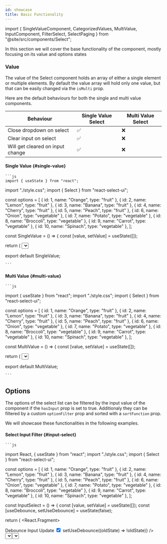 ```yaml
---
id: showcase
title: Basic Functionality
---
```


import {
SingleValueComponent,
CategorizedValues,
MultiValue,
InputComponent,
FilterSelect,
SelectPaging
} from "@site/src/components/Select";

In this section we will cover the base functionality of the component, mostly focusing on its value and options states

### Value

The value of the Select component holds an array of either a single element or multiple elements. By default the value array will hold only one value, but that can be easily changed via the `isMulti` prop.

Here are the default behaviours for both the single and multi value components.

| **Behaviour**                    | **Single Value Select**               | **Multi Value Select**                |
| -------------------------------- | ------------------------------------- | ------------------------------------- |
| Close dropdown on select         | <div className="center-icon">✅</div> | <div className="center-icon">❌</div> |
| Clear input on select            | <div className="center-icon">✅</div> | <div className="center-icon">❌</div> |
| Will get cleared on input change | <div className="center-icon">✅</div> | <div className="center-icon">❌</div> |

#### Single Value {#single-value}

<SingleValueComponent />

    ```js
    import { useState } from "react";

import "./style.css";
import { Select } from "react-select-ui";

const options = [
{ id: 1, name: "Orange", type: "fruit" },
{ id: 2, name: "Lemon", type: "fruit" },
{ id: 3, name: "Banana", type: "fruit" },
{ id: 4, name: "Cherry", type: "fruit" },
{ id: 5, name: "Peach", type: "fruit" },
{ id: 6, name: "Onion", type: "vegetable" },
{ id: 7, name: "Potato", type: "vegetable" },
{ id: 8, name: "Broccoli", type: "vegetable" },
{ id: 9, name: "Carrot", type: "vegetable" },
{ id: 10, name: "Spinach", type: "vegetable" },
];

const SingleValue = () => {
const [value, setValue] = useState([]);

return (
<Select
      value={value}
      defaultSelectOptions={options}
      onChange={setValue}
      labelKey="name"
      hasInput={false}
    />
);
};

export default SingleValue;

    ```

#### Multi Value {#multi-value}

<MultiValue />

    ```js

import { useState } from "react";
import "./style.css";
import { Select } from "react-select-ui";

const options = [
{ id: 1, name: "Orange", type: "fruit" },
{ id: 2, name: "Lemon", type: "fruit" },
{ id: 3, name: "Banana", type: "fruit" },
{ id: 4, name: "Cherry", type: "fruit" },
{ id: 5, name: "Peach", type: "fruit" },
{ id: 6, name: "Onion", type: "vegetable" },
{ id: 7, name: "Potato", type: "vegetable" },
{ id: 8, name: "Broccoli", type: "vegetable" },
{ id: 9, name: "Carrot", type: "vegetable" },
{ id: 10, name: "Spinach", type: "vegetable" },
];

const MultiValue = () => {
const [value, setValue] = useState([]);

return (
<Select
      value={value}
      isMultiValue={true}
      defaultSelectOptions={options}
      onChange={setValue}
      labelKey="name"
      hasInput={false}
    />
);
};

export default MultiValue;

    ```

## Options

The options of the select list can be filtered by the input value of the component if the `hasInput` prop is set to true. Additionaly they can be filtered by a custom `optionFilter` prop and sorted with a `sortFunction` prop.

We will showcase these functionalities in the following examples.

#### Select Input Filter {#input-select}

<InputComponent />

    ```js

import React, { useState } from "react";
import "./style.css";
import { Select } from "react-select-ui";

const options = [
{ id: 1, name: "Orange", type: "fruit" },
{ id: 2, name: "Lemon", type: "fruit" },
{ id: 3, name: "Banana", type: "fruit" },
{ id: 4, name: "Cherry", type: "fruit" },
{ id: 5, name: "Peach", type: "fruit" },
{ id: 6, name: "Onion", type: "vegetable" },
{ id: 7, name: "Potato", type: "vegetable" },
{ id: 8, name: "Broccoli", type: "vegetable" },
{ id: 9, name: "Carrot", type: "vegetable" },
{ id: 10, name: "Spinach", type: "vegetable" },
];

const InputSelect = () => {
const [value, setValue] = useState([]);
const [useDebounce, setUseDebounce] = useState(false);

return (
<React.Fragment>

<div className="input-group">
<span>Debounce Input Update</span>
<input
type="checkbox"
checked={useDebounce}
onChange={() => setUseDebounce((oldState) => !oldState)}
/>
</div>
<Select
        value={value}
        isMultiValue={true}
        debounceInputUpdate={useDebounce}
        defaultSelectOptions={options}
        onChange={setValue}
        labelKey="name"
        hasInput={true}
      />
</React.Fragment>
);
};

export default InputSelect;

    ```

#### Select Custom Filter {#filter-select}

<FilterSelect />

    ```js

import React, { useCallback, useState } from "react";

import "./style.css";
import { Select } from "react-select-ui";

type Plant = {
id: number;
name: string;
type: string;
};

const options: Plant[] = [
{ id: 1, name: "Orange", type: "fruit" },
{ id: 2, name: "Lemon", type: "fruit" },
{ id: 3, name: "Banana", type: "fruit" },
{ id: 4, name: "Cherry", type: "fruit" },
{ id: 5, name: "Peach", type: "fruit" },
{ id: 6, name: "Onion", type: "vegetable" },
{ id: 7, name: "Potato", type: "vegetable" },
{ id: 8, name: "Broccoli", type: "vegetable" },
{ id: 9, name: "Carrot", type: "vegetable" },
{ id: 10, name: "Spinach", type: "vegetable" },
];

const FilterSelect = () => {
const [value, setValue] = useState([]);
const [filterBy, setFilterBy] = useState("");
const [useSort, setUseSort] = useState(false);

const customFilter = useCallback(
(option: Plant) => {
if (filterBy) {
return option.type === filterBy;
}
},
[filterBy]
);

const toggleFilterValue = (targetValue: string) =>
filterBy === targetValue ? setFilterBy("") : setFilterBy(targetValue);

const sortByName = useCallback(
(options: Plant[]) => options.sort((a, b) => (a.name > b.name ? 1 : -1)),
[]
);

const isFruitFilter = filterBy === "fruit";
const isVegFilter = filterBy === "vegetable";

return (
<React.Fragment>
<span>Filter by Fruit</span>
<input
type="checkbox"
checked={isFruitFilter}
onChange={() => toggleFilterValue("fruit")}
/>
<span>Filter by Vegetables</span>
<input
type="checkbox"
checked={isVegFilter}
onChange={() => toggleFilterValue("vegetable")}
/>
<span>Sort A-Z</span>
<input
type="checkbox"
checked={useSort}
onChange={() => setUseSort((prevValue) => !prevValue)}
/>
<Select
value={value}
isMultiValue={true}
defaultSelectOptions={options}
onChange={setValue}
sortFunction={useSort ? sortByName : null}
optionFilter={customFilter}
labelKey="name"
hasInput={true}
/>
</React.Fragment>
);
};

export default FilterSelect;

    ```

#### Select Paging {#select-paging}

The option list can also be paginated by providing the `recordsPerPage` prop. This will enable infiniteScroll and control the amount of options rendered in the list.

<SelectPaging />

    ```js

import React, { useState } from "react";

import "./style.css";
import { Select } from "react-select-ui";

const options = [
{ id: 1, name: "Orange", type: "fruit" },
{ id: 2, name: "Lemon", type: "fruit" },
{ id: 3, name: "Banana", type: "fruit" },
{ id: 4, name: "Cherry", type: "fruit" },
{ id: 5, name: "Peach", type: "fruit" },
{ id: 6, name: "Onion", type: "vegetable" },
{ id: 7, name: "Potato", type: "vegetable" },
{ id: 8, name: "Broccoli", type: "vegetable" },
{ id: 9, name: "Carrot", type: "vegetable" },
{ id: 10, name: "Spinach", type: "vegetable" },
{ id: 11, name: "Pineapple", type: "fruit" },
{ id: 12, name: "Blueberry", type: "fruit" },
{ id: 13, name: "Cranberry", type: "fruit" },
{ id: 14, name: "Lettuce", type: "vegetable" },
{ id: 15, name: "Cauliflower", type: "vegetable" },
{ id: 16, name: "Asparagus", type: "vegetable" },
{ id: 17, name: "Radish", type: "vegetable" },
{ id: 18, name: "Mango", type: "fruit" },
{ id: 19, name: "Papaya", type: "fruit" },
{ id: 20, name: "Raspberry", type: "fruit" },
{ id: 21, name: "Brussels Sprouts", type: "vegetable" },
{ id: 22, name: "Zucchini", type: "vegetable" },
{ id: 23, name: "Blackberry", type: "fruit" },
{ id: 24, name: "Fig", type: "fruit" },
{ id: 25, name: "Pomegranate", type: "fruit" },
{ id: 26, name: "Cucumber", type: "vegetable" },
{ id: 27, name: "Turnip", type: "vegetable" },
{ id: 28, name: "Grapefruit", type: "fruit" },
{ id: 29, name: "Pear", type: "fruit" },
{ id: 30, name: "Celery", type: "vegetable" },
];

const PagedSelect = () => {
const [value, setValue] = useState([]);

return (
<React.Fragment>
<Select
        value={value}
        isMultiValue={true}
        recordsPerPage={10}
        defaultSelectOptions={options}
        onChange={setValue}
        labelKey="name"
        hasInput={true}
      />
</React.Fragment>
);
};

export default PagedSelect;

    ```

#### Categorized Options Example {#categorized-options}

The select options can either be rendered as a regular list or they can be categorized by a property of the option state object.
In order to enable the categorization feature, you need to pass the `isCategorized` prop as true, and also provide a `categoryKey` prop.

<CategorizedValues />

```js
import { useState } from "react";
import { Select } from "react-select-ui";
import "./style.css";

type Plant = {
  id: number;
  name: string;
  type: string;
};

const options = [
  { id: 1, name: "Orange", type: "fruit" },
  { id: 2, name: "Lemon", type: "fruit" },
  { id: 3, name: "Banana", type: "fruit" },
  { id: 4, name: "Cherry", type: "fruit" },
  { id: 5, name: "Peach", type: "fruit" },
  { id: 6, name: "Onion", type: "vegetable" },
  { id: 7, name: "Potato", type: "vegetable" },
  { id: 8, name: "Broccoli", type: "vegetable" },
  { id: 9, name: "Carrot", type: "vegetable" },
  { id: 10, name: "Spinach", type: "vegetable" },
  { id: 11, name: "Pineapple", type: "fruit" },
  { id: 12, name: "Blueberry", type: "fruit" },
  { id: 13, name: "Cranberry", type: "fruit" },
  { id: 14, name: "Lettuce", type: "vegetable" },
  { id: 15, name: "Cauliflower", type: "vegetable" },
  { id: 16, name: "Asparagus", type: "vegetable" },
  { id: 17, name: "Radish", type: "vegetable" },
  { id: 18, name: "Mango", type: "fruit" },
  { id: 19, name: "Papaya", type: "fruit" },
  { id: 20, name: "Raspberry", type: "fruit" },
  { id: 21, name: "Brussels Sprouts", type: "vegetable" },
  { id: 22, name: "Zucchini", type: "vegetable" },
  { id: 23, name: "Blackberry", type: "fruit" },
  { id: 24, name: "Fig", type: "fruit" },
  { id: 25, name: "Pomegranate", type: "fruit" },
  { id: 26, name: "Cucumber", type: "vegetable" },
  { id: 27, name: "Turnip", type: "vegetable" },
  { id: 28, name: "Grapefruit", type: "fruit" },
  { id: 29, name: "Pear", type: "fruit" },
  { id: 30, name: "Celery", type: "vegetable" },
];

const CategorizedValues = () => {
  const [value, setValue] = useState<Plant[]>([]);

  return (
    <Select
      value={value}
      defaultSelectOptions={options}
      isCategorized={true}
      categoryKey="type"
      recordsPerPage={10}
      onChange={setValue}
      isMultiValue={true}
      labelKey="name"
    />
  );
};

export default CategorizedValues;

```

